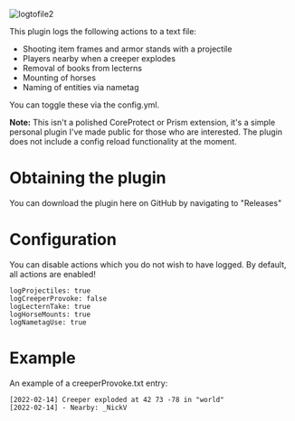![logtofile2](https://user-images.githubusercontent.com/60233722/153992586-c9af19c5-1d09-4f21-8134-ff195b881fe8.png)

This plugin logs the following actions to a text file:

- Shooting item frames and armor stands with a projectile
- Players nearby when a creeper explodes
- Removal of books from lecterns
- Mounting of horses
- Naming of entities via nametag

You can toggle these via the config.yml.

**Note:** This isn't a polished CoreProtect or Prism extension, it's a simple personal plugin I've made public for those who are interested. The plugin does not include a config reload functionality at the moment.


# Obtaining the plugin

You can download the plugin here on GitHub by navigating to "Releases"

# Configuration

You can disable actions which you do not wish to have logged. By default, all actions are enabled!

```
logProjectiles: true
logCreeperProvoke: false
logLecternTake: true
logHorseMounts: true
logNametagUse: true
```

# Example

An example of a creeperProvoke.txt entry:
```
[2022-02-14] Creeper exploded at 42 73 -78 in "world"
[2022-02-14] - Nearby: _NickV
```

